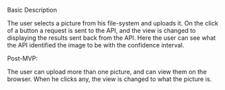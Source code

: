 
Basic Description

The user selects a picture from his file-system and uploads it. On the click of a button a request is sent to
the API, and the view is changed to displaying the results sent back from the API.
Here the user can see what the API identified the image to be with the confidence interval.

Post-MVP:

The user can upload more than one picture, and can view them on the browser. When he clicks any,
the view is changed to what the picture is.
